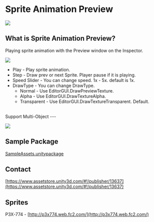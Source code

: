 Sprite Animation Preview
===

![](https://dl.dropboxusercontent.com/u/153254465/screenshot2/ss%202015-05-23%2018.53.08.png)


What is Sprite Animation Preview?
---

Playing sprite animation with the Preview window on the Inspector.

![](https://dl.dropboxusercontent.com/u/153254465/screenshot2/ss_2015-05-23_18_34_18.png)

* Play - Play sprite animation.
* Step - Draw prev or next Sprite. Player pause if it is playing.
* Speed Slider - You can change speed. 1x - 5x. default is 1x.
* DrawType - You can change DrawType.
	* Normal - Use EditorGUI.DrawPreviewTexture.
	* Alpha - Use EditorGUI.DrawTextureAlpha.
	* Transparent - 	Use EditorGUI.DrawTextureTransparent. Default.

<br/>
Support Multi-Object
---

![](https://dl.dropboxusercontent.com/u/153254465/screenshot2/ss%202015-05-23%2020.55.25.png)

Sample Package
---

[SampleAssets.unitypackage](https://dl.dropboxusercontent.com/u/153254465/Unity/SpriteAnimationPreview/SampleAssets.unitypackage)


Contact
---

[https://www.assetstore.unity3d.com/#!/publisher/13637](https://www.assetstore.unity3d.com/#!/publisher/13637)

Sprites
---

P3X-774 - [http://p3x774.web.fc2.com/](http://p3x774.web.fc2.com/)